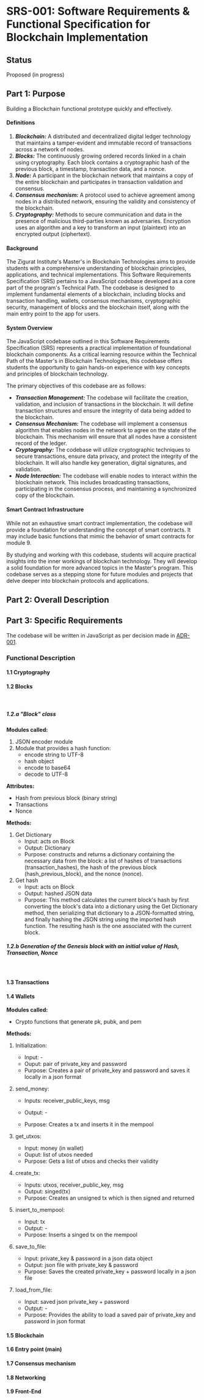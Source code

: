 # SRS-001: Software Requirements & Functional Specification for Blockchain Implementation

## Status

Proposed (in progress)

## Part 1: Purpose

Building a Blockchain functional prototype quickly and effectively.

#### Definitions
   1. _**Blockchain:**_ A distributed and decentralized digital ledger technology that maintains a tamper-evident and immutable record of transactions across a network of nodes.
   2. _**Blocks:**_ The continuously growing ordered records linked in a chain using cryptography. Each block contains a cryptographic hash of the previous block, a timestamp, transaction data, and a nonce.
   3. _**Node:**_ A participant in the blockchain network that maintains a copy of the entire blockchain and participates in transaction validation and consensus.
   4. _**Consensus mechanism:**_ A protocol used to achieve agreement among nodes in a distributed network, ensuring the validity and consistency of the blockchain.
   5. _**Cryptography:**_ Methods to secure communication and data in the presence of malicious third-parties known as adversaries. Encryption uses an algorithm and a key to transform an input (plaintext) into an encrypted output (ciphertext).

#### Background
The Zigurat Institute's Master's in Blockchain Technologies aims to provide students with a comprehensive understanding of blockchain principles, applications, and technical implementations. This Software Requirements Specification (SRS) pertains to a JavaScript codebase developed as a core part of the program's Technical Path. The codebase is designed to implement fundamental elements of a blockchain, including blocks and transaction handling, wallets, consensus mechanisms, cryptographic security, management of blocks and the blockchain itself, along with the main entry point to the app for users.

#### System Overview
The JavaScript codebase outlined in this Software Requirements Specification (SRS) represents a practical implementation of foundational blockchain components. As a critical learning resource within the Technical Path of the Master's in Blockchain Technologies, this codebase offers students the opportunity to gain hands-on experience with key concepts and principles of blockchain technology.

The primary objectives of this codebase are as follows:

- _**Transaction Management:**_ The codebase will facilitate the creation, validation, and inclusion of transactions in the blockchain. It will define transaction structures and ensure the integrity of data being added to the blockchain.
- _**Consensus Mechanism:**_ The codebase will implement a consensus algorithm that enables nodes in the network to agree on the state of the blockchain. This mechanism will ensure that all nodes have a consistent record of the ledger. 
- _**Cryptography:**_ The codebase will utilize cryptographic techniques to secure transactions, ensure data privacy, and protect the integrity of the blockchain. It will also handle key generation, digital signatures, and validation. 
- _**Node Interaction:**_ The codebase will enable nodes to interact within the blockchain network. This includes broadcasting transactions, participating in the consensus process, and maintaining a synchronized copy of the blockchain.

#### Smart Contract Infrastructure 
While not an exhaustive smart contract implementation, the codebase will provide a foundation for understanding the concept of smart contracts. It may include basic functions that mimic the behavior of smart contracts for module 9.

By studying and working with this codebase, students will acquire practical insights into the inner workings of blockchain technology. They will develop a solid foundation for more advanced topics in the Master's program. This codebase serves as a stepping stone for future modules and projects that delve deeper into blockchain protocols and applications.

## Part 2: Overall Description


## Part 3: Specific Requirements

The codebase will be written in JavaScript as per decision made in [ADR-001](https://github.com/Zigurat-blockchain-masters/blockchain-core/blob/main/docs/Architectural%20Decision%20Records/adr-001-roman.md).


### Functional Description

#### 1.1 Cryptography

#### 1.2 Blocks
<br>

##### 1.2.a "Block" class

**Modules called:**
1. JSON encoder module
2. Module that provides a hash function:
   - encode string to UTF-8
   - hash object
   - encode to base64
   - decode to UTF-8

**Attributes:**
- Hash from previous block (binary string)
- Transactions 
- Nonce

**Methods:**
1. Get Dictionary
   - Input: acts on Block
   - Output: Dictionary
   - Purpose: constructs and returns a dictionary containing the necessary data from the block: a list of hashes of transactions (transaction_hashes), the hash of the previous block (hash_previous_block), and the nonce (nonce).
2. Get hash
   - Input: acts on Block
   - Output: hashed JSON data
   - Purpose: This method calculates the current block's hash by first converting the block's data into a dictionary using the Get Dictionary method, then serializing that dictionary to a JSON-formatted string, and finally hashing the JSON string using the imported hash function. The resulting hash is the one associated with the current block.


##### 1.2.b Generation of the Genesis block with an initial value of Hash, Transaction, Nonce
<br>

#### 1.3 Transactions

#### 1.4 Wallets

**Modules called:**
   - Crypto functions that generate pk, pubk, and pem 

**Methods:**
1. Initialization: 
   - Input: -
   - Ouput: pair of private_key and password 
   - Purpose: Creates a pair of private_key and password and saves it locally in a json format

2. send_money: 
   - Inputs: receiver_public_keys, msg

   - Output: -
   - Purpose: Creates a tx and inserts it in the mempool

3. get_utxos: 

   - Input: money (in wallet)
   - Ouput: list of utxos needed
   - Purpose: Gets a list of utxos and checks their validity

4. create_tx:

   - Inputs: utxos, receiver_public_key, msg
   - Output: singed(tx)
   - Purpose: Creates an unsigned tx which is then signed and returned

5. insert_to_mempool: 

   - Input: tx
   - Output: -
   - Purpose: Inserts a singed tx on the mempool

6. save_to_file: 

   - Input: private_key & password in a json data object
   - Output: json file with private_key & password 
   - Purpose: Saves the created private_key + password locally in a json file

7. load_from_file: 

   - Input: saved json private_key + password
   - Output: -
   - Purpose: Provides the ability to load a saved pair of private_key and password in json format

#### 1.5 Blockchain

#### 1.6 Entry point (main)

#### 1.7 Consensus mechanism

#### 1.8 Networking

#### 1.9 Front-End
